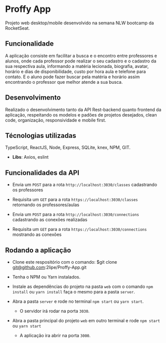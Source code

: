 # Proffy App

Projeto web desktop/mobile desenvolvido na semana NLW bootcamp da RocketSeat.


## Funcionalidade

A aplicação consiste em facilitar a busca e o encontro entre professores e alunos, onde cada professor
pode realizar o seu cadastro e o cadastro da sua respectiva aula, informando a matéria lecionada,
biografia, avatar, horário e dias de disponibilidade, custo por hora aula e telefone para contato.
E o aluno pode fazer buscar pela matéria e horário assim encontrando o professor que melhor 
atende a sua busca.

## Desenvolvimento

Realizado o desenvolvimento tanto da API Rest-backend quanto frontend da aplicação, 
respeitando os modelos e padões de projetos desejados, clean code, organização, 
responsividade e mobile first.


## Técnologias utilizadas

TypeScript, ReactJS, Node, Express, SQLite, knex, NPM, GIT.
- **Libs**: Axios, eslint


## Funcionalidades da API

- Envia um `POST` para a rota `http://localhost:3030/classes` cadastrando os professores
- Requisita um `GET` para a rota `https://localhost:3030/classes` retornando os professores/aulas

- Envia um `POST` para a rota `http://localhost:3030/connections` cadastrando as conexões realizadas
- Requisita um `GET` para a rota `https://localhost:3030/connections` mostrando as conexões


## Rodando a aplicação

- Clone este respositório com o comando: $git clone git@github.com:2lipe/Proffy-App.git
- Tenha o NPM ou Yarn instalados.

- Instale as dependências do projeto na pasta `web` com o comando `npm install` ou `yarn install` 
faça o mesmo para a pasta `server`.

- Abra a pasta `server` e rode no terminal `npm start` ou `yarn start`.
  - O servidor irá rodar na porta `3030`.

- Abra a pasta principal do projeto `web` em outro terminal e rode `npm start` ou `yarn start`
  - A aplicação ira abrir na porta `3000`.
